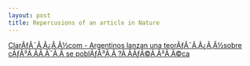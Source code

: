 ```yaml
---
layout: post
title: Repercusions of an article in Nature
---
```


<a title="ClarÃƒÂ¯Ã‚Â¿Ã‚Â½com - Argentinos lanzan una teorÃƒÂ¯Ã‚Â¿Ã‚Â½sobre cÃƒÂ³Ã‚Â­Ã‚Â¯Ã‚Â se poblÃƒÂ³Ã‚Â ?Ã‚Â­ÃƒÂ©Ã‚Â²Ã‚Â©ca" href="http://old.clarin.com/diario/2003/09/04/s-03415.htm">ClarÃƒÂ¯Ã‚Â¿Ã‚Â½com - Argentinos lanzan una teorÃƒÂ¯Ã‚Â¿Ã‚Â½sobre cÃƒÂ³Ã‚Â­Ã‚Â¯Ã‚Â se poblÃƒÂ³Ã‚Â ?Ã‚Â­ÃƒÂ©Ã‚Â²Ã‚Â©ca</a>

